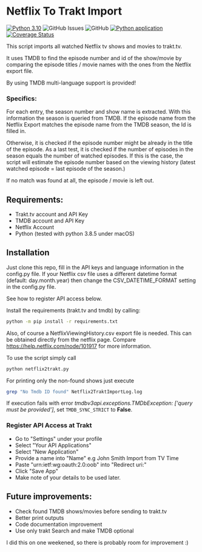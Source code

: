 # Netflix To Trakt Import

[![Python 3.10](https://img.shields.io/badge/python-3.10-blue.svg)](https://www.python.org/downloads/release/python-310/)
![GitHub Issues](https://img.shields.io/github/issues/jensb89/Netflix-to-Trakt-Import)
![GitHub](https://img.shields.io/github/license/jensb89/Netflix-to-Trakt-Import)
[![Python application](https://github.com/jensb89/Netflix-to-Trakt-Import/actions/workflows/python-app.yml/badge.svg)](https://github.com/jensb89/Netflix-to-Trakt-Import/actions/workflows/python-app.yml)
[![Coverage Status](https://coveralls.io/repos/github/jensb89/Netflix-to-Trakt-Import/badge.svg?branch=master)](https://coveralls.io/github/jensb89/Netflix-to-Trakt-Import?branch=master)

This script imports all watched Netflix tv shows and movies to trakt.tv.

It uses TMDB to find the episode number and id of the show/movie by comparing the 
episode titles / movie names with the ones from the Netflix export file.

By using TMDB multi-language support is provided!

### Specifics:
For each entry, the season number and show name is extracted.
With this information the season is queried from TMDB. 
If the episode name from the Netflix Export matches the episode name from the TMDB season, the Id is filled in.

Otherwise, it is checked if the episode number might be already in the title of the episode.
As a last test, it is checked if the number of episodes in the season equals the number of watched episodes. If this is the case, 
the script will estimate the episode number based on the viewing history (latest watched episode = last episode of the season.)

If no match was found at all, the episode / movie is left out.

## Requirements:
* Trakt.tv account and API Key
* TMDB account and API Key
* Netflix Account
* Python (tested with python 3.8.5 under macOS)

## Installation
Just clone this repo, fill in the API keys and language information in the config.py file.
If your Netflix csv file uses a different datetime format (default: day.month.year) then change the CSV_DATETIME_FORMAT setting in the config.py file.

See how to register API access below.

Install the requirements (trakt.tv and tmdb) by calling:
```bash
python -m pip install -r requirements.txt
```

Also, of course a NetflixViewingHistory.csv export file is needed. This can be obtained directly from the netflix page.
Compare https://help.netflix.com/node/101917 for more information.

To use the script simply call 
```bash
python netflix2trakt.py
```

For printing only the non-found shows just execute
```bash
grep "No Tmdb ID found" Netflix2TraktImportLog.log 
```

If execution fails with error _tmdbv3api.exceptions.TMDbException: ['query must be provided']_, set `TMDB_SYNC_STRICT` to **False**.

### Register API Access at Trakt
* Go to "Settings" under your profile
* Select "Your API Applications"
* Select "New Application"
* Provide a name into "Name" e.g John Smith Import from TV Time
* Paste "urn:ietf:wg:oauth:2.0:oob" into "Redirect uri:"
* Click "Save App"
* Make note of your details to be used later.

## Future improvements:
* Check found TMDB shows/movies before sending to trakt.tv
* Better print outputs
* Code documentation improvement
* Use only trakt Search and make TMDB optional

I did this on one weekened, so there is probably room for improvement :)
